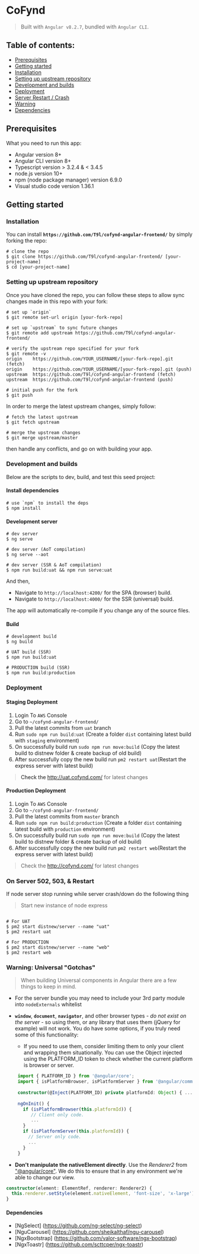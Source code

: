 # CoFynd

> Built with `Angular v8.2.7`, bundled with `Angular CLI`.

## Table of contents:

- [Prerequisites](#prerequisites)
- [Getting started](#getting-started)
- [Installation](#installation)
- [Setting up upstream repository](#setting-up-upstream-repository)
- [Development and builds](#development-builds)
- [Deployment](#deployment)
- [Server Restart / Crash](#server-restart-crash)
- [Warning](#warning)
- [Dependencies](#dependencies)


## <a name="prerequisites"></a> Prerequisites
What you need to run this app:

- Angular version 8+
- Angular CLI version 8+
- Typescript version > 3.2.4 & < 3.4.5
- node.js version 10+
- npm (node package manager) version 6.9.0
- Visual studio code version 1.36.1

## <a name="getting-started"> Getting started

### <a name="installation"> Installation

You can install **`https://github.com/T9l/cofynd-angular-frontend/`** by simply forking the repo:

```
# clone the repo
$ git clone https://github.com/T9l/cofynd-angular-frontend/ [your-project-name]
$ cd [your-project-name]
```

### <a name="setting-up-upstream-repository"> Setting up upstream repository

Once you have cloned the repo, you can follow these steps to allow sync changes made in this repo with your fork:

```
# set up `origin`
$ git remote set-url origin [your-fork-repo]

# set up `upstream` to sync future changes
$ git remote add upstream https://github.com/T9l/cofynd-angular-frontend/

# verify the upstream repo specified for your fork
$ git remote -v
origin    https://github.com/YOUR_USERNAME/[your-fork-repo].git (fetch)
origin    https://github.com/YOUR_USERNAME/[your-fork-repo].git (push)
upstream  https://github.com/T9l/cofynd-angular-frontend (fetch)
upstream  https://github.com/T9l/cofynd-angular-frontend (push)

# initial push for the fork
$ git push
```

In order to merge the latest upstream changes, simply follow:

```
# fetch the latest upstream
$ git fetch upstream

# merge the upstream changes
$ git merge upstream/master
```

then handle any conflicts, and go on with building your app.

### <a name="development-builds"> Development and builds

Below are the scripts to dev, build, and test this seed project:

#### Install dependencies

```console
# use `npm` to install the deps
$ npm install
```

#### Development server

```
# dev server
$ ng serve

# dev server (AoT compilation)
$ ng serve --aot

# dev server (SSR & AoT compilation)
$ npm run build:uat && npm run serve:uat
```

And then,

- Navigate to `http://localhost:4200/` for the SPA (browser) build.
- Navigate to `http://localhost:4000/` for the SSR (universal) build.

The app will automatically re-compile if you change any of the source files.

#### Build

```
# development build
$ ng build

# UAT build (SSR)
$ npm run build:uat

# PRODUCTION build (SSR)
$ npm run build:production

```

### <a name="deployment"> Deployment
  

#### Staging Deployment

1. Login To `AWS` Console
2. Go to `~/cofynd-angular-frontend/`
3. Pull the latest commits from `uat` branch
4. Run `sudo npm run build:uat` (Create a folder `dist` containing latest build with `staging` environment)
5. On successfully build run `sudo npm run move:build` (Copy the latest build to distnew folder & create backup of old build)
6. After successfully copy the new build run `pm2 restart uat`(Restart the express server with latest build)
> Check the <a href="http://uat.cofynd.com/">http://uat.cofynd.com/</a> for latest changes


#### Production Deployment

1. Login To `AWS` Console
2. Go to `~/cofynd-angular-frontend/`
3. Pull the latest commits from `master` branch
4. Run `sudo npm run build:production` (Create a folder `dist` containing latest build with `production` environment)
5. On successfully build run `sudo npm run move:build` (Copy the latest build to distnew folder & create backup of old build)
6. After successfully copy the new build run `pm2 restart web`(Restart the express server with latest build)
> Check the <a href="http://uat.cofynd.com/">http://cofynd.com/</a> for latest changes

### <a name="server-restart-crash"> On Server 502, 503, & Restart
If node server stop running while server crash/down do the following thing

> Start new instance of node express
```

# For UAT
$ pm2 start distnew/server --name "uat"
$ pm2 restart uat

# For PRODUCTION
$ pm2 start distnew/server --name "web"
$ pm2 restart web
```

### <a name="warning"> Warning: Universal "Gotchas"

> When building Universal components in Angular there are a few things to keep in mind.

 - For the server bundle you may need to include your 3rd party module into `nodeExternals` whitelist

 - **`window`**, **`document`**, **`navigator`**, and other browser types - _do not exist on the server_ - so using them, or any library that uses them (jQuery for example) will not work. You do have some options, if you truly need some of this functionality:
    - If you need to use them, consider limiting them to only your client and wrapping them situationally. You can use the Object injected using the PLATFORM_ID token to check whether the current platform is browser or server. 
    
    ```typescript
     import { PLATFORM_ID } from '@angular/core';
     import { isPlatformBrowser, isPlatformServer } from '@angular/common';
     
     constructor(@Inject(PLATFORM_ID) private platformId: Object) { ... }
     
     ngOnInit() {
       if (isPlatformBrowser(this.platformId)) {
          // Client only code.
          ...
       }
       if (isPlatformServer(this.platformId)) {
         // Server only code.
         ...
       }
     }
    ```
    
 - **Don't manipulate the nativeElement directly**. Use the _Renderer2_ from ["@angular/core"](https://angular.io/api/core/Renderer2). We do this to ensure that in any environment we're able to change our view.
```typescript
constructor(element: ElementRef, renderer: Renderer2) {
  this.renderer.setStyle(element.nativeElement, 'font-size', 'x-large');
}
```

#### <a name="dependencies"> Dependencies
- [NgSelect] (https://github.com/ng-select/ng-select)
- [NguCarousel] (https://github.com/sheikalthaf/ngu-carousel)
- [NgxBootstrap] (https://github.com/valor-software/ngx-bootstrap)
- [NgxToastr] (https://github.com/scttcper/ngx-toastr)


